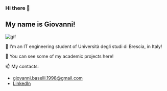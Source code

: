 ### Hi there 👋
## My name is Giovanni! 

![gif](https://media3.giphy.com/media/RbDKaczqWovIugyJmW/giphy.gif?cid=ecf05e47g5yjyi4r825453m34ge9y9yxdbf3mudybruc1092&rid=giphy.gif)

🔭 I'm an IT engineering student of Università degli studi di Brescia, in Italy!

👯 You can see some of my academic projects here!



📫 My contacts:
* [giovanni.baselli.1998@gmail.com](mailto:giovanni.baselli.1998@gmail.com)
* [LinkedIn](https://www.linkedin.com/in/giovannibaselli/)




<!--
**GiovanniBaselli9/GiovanniBaselli9** is a ✨ _special_ ✨ repository because its `README.md` (this file) appears on your GitHub profile.

Here are some ideas to get you started:

- 🔭 I’m currently working on ...
- 🌱 I’m currently learning ...
- 👯 I’m looking to collaborate on ...
- 🤔 I’m looking for help with ...
- 💬 Ask me about ...
- 📫 How to reach me: ...
- 😄 Pronouns: ...
- ⚡ Fun fact: ...
-->
